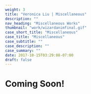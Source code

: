 ```yaml
---
weight: 3
title: "Veronica Liu | Miscellaneous"
description: ""
nav_heading: "Miscellaneous Works"
thumbnail: "work/wizardanimfinal.gif"
case_short_title: "Miscellaneous"
case_title: "Miscellaneous"
case_subtitle: ""
case_description: ""
case_summary: ""
date: 2017-10-15T03:29:08-07:00
draft: false
---
```


# Coming Soon!